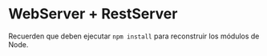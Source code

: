 # WebServer + RestServer

Recuerden que deben ejecutar ```npm install``` para reconstruir los módulos de Node.




